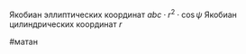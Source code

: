 Якобиан эллиптических координат $abc\cdot r^2\cdot\cos\psi$
Якобиан цилиндрических координат $r$

#матан